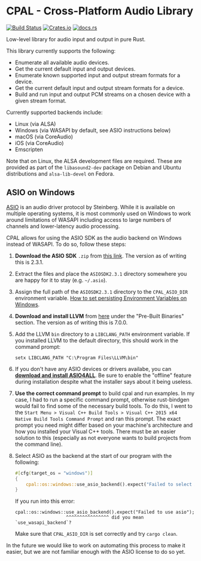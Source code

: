 # CPAL - Cross-Platform Audio Library

[![Build Status](https://travis-ci.org/tomaka/cpal.svg?branch=master)](https://travis-ci.org/tomaka/cpal) [![Crates.io](https://img.shields.io/crates/v/cpal.svg)](https://crates.io/crates/cpal) [![docs.rs](https://docs.rs/cpal/badge.svg)](https://docs.rs/cpal/)

Low-level library for audio input and output in pure Rust.

This library currently supports the following:

- Enumerate all available audio devices.
- Get the current default input and output devices.
- Enumerate known supported input and output stream formats for a device.
- Get the current default input and output stream formats for a device.
- Build and run input and output PCM streams on a chosen device with a given stream format.

Currently supported backends include:

- Linux (via ALSA)
- Windows (via WASAPI by default, see ASIO instructions below)
- macOS (via CoreAudio)
- iOS (via CoreAudio)
- Emscripten

Note that on Linux, the ALSA development files are required. These are provided
as part of the `libasound2-dev` package on Debian and Ubuntu distributions and
`alsa-lib-devel` on Fedora.

## ASIO on Windows

[ASIO](https://en.wikipedia.org/wiki/Audio_Stream_Input/Output) is an audio
driver protocol by Steinberg. While it is available on multiple operating
systems, it is most commonly used on Windows to work around limitations of
WASAPI including access to large numbers of channels and lower-latency audio
processing.

CPAL allows for using the ASIO SDK as the audio backend on Windows instead of
WASAPI. To do so, follow these steps:

1. **Download the ASIO SDK** `.zip` from [this
   link](https://www.steinberg.net/en/company/developers.html). The version as
   of writing this is 2.3.1.
2. Extract the files and place the `ASIOSDK2.3.1` directory somewhere you are
   happy for it to stay (e.g. `~/.asio`).
3. Assign the full path of the `ASIOSDK2.3.1` directory to the `CPAL_ASIO_DIR`
   environment variable. [How to set persisting Environment Variables on
   Windows](https://gist.github.com/mitchmindtree/92c8e37fa80c8dddee5b94fc88d1288b#file-windows_environment_variables-md).
4. **Download and install LLVM** from
   [here](http://releases.llvm.org/download.html) under the "Pre-Built Binaries"
   section. The version as of writing this is 7.0.0.
5. Add the LLVM `bin` directory to a `LIBCLANG_PATH` environment variable. If
   you installed LLVM to the default directory, this should work in the command
   prompt:
   ```
   setx LIBCLANG_PATH "C:\Program Files\LLVM\bin"
   ```
6. If you don't have any ASIO devices or drivers availabe, you can [**download
   and install ASIO4ALL**](http://www.asio4all.org/). Be sure to enable the
   "offline" feature during installation despite what the installer says about
   it being useless.
7. **Use the correct command prompt** to build cpal and run examples. In my
   case, I had to run a specific command prompt, otherwise rust-bindgen would
   fail to find some of the necessary build tools. To do this, I went to the
   `Start Menu > Visual C++ Build Tools > Visual C++ 2015 x64 Native Build Tools
   Command Prompt` and ran this prompt. The exact prompt you need might differ
   based on your machine's architecture and how you installed your Visual C++
   tools. There must be an easier solution to this (especially as not everyone
   wants to build projects from the command line).
8. Select ASIO as the backend at the start of our program with the following:
   
   ```rust
   #[cfg(target_os = "windows")]
   {
       cpal::os::windows::use_asio_backend().expect("Failed to select ASIO backend");
   }
   ```

   If you run into this error:

   ```
   cpal::os::windows::use_asio_backend().expect("Failed to use asio");
                      ^^^^^^^^^^^^^^^^ did you mean `use_wasapi_backend`?
   ```

   Make sure that `CPAL_ASIO_DIR` is set correctly and try `cargo clean`.

In the future we would like to work on automating this process to make it
easier, but we are not familiar enough with the ASIO license to do so yet.
